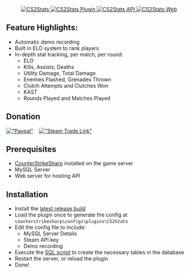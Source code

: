 <div align="center">
  <a href="https://mapink.sarim.uk">
    <img src="https://i.imgur.com/LUTaSX2.png" alt="CS2Stats" />
  </a>
  <a href="https://github.com/sarim-hk/CS2Stats">
    <img src="https://img.shields.io/badge/CS2Stats-Plugin-red" alt="CS2Stats Plugin" />
  </a>
  <a href="https://github.com/sarim-hk/CS2StatsAPI">
    <img src="https://img.shields.io/badge/CS2Stats-API-green" alt="CS2Stats API" />
  </a>
  <a href="https://github.com/sarim-hk/CS2StatsWeb">
    <img src="https://img.shields.io/badge/CS2Stats-Web-blue" alt="CS2Stats Web" />
  </a>
  
</div>


## Feature Highlights:
* Automatic demo recording
* Built in ELO system to rank players
* In-depth stat tracking, per match, per round:
  *  ELO
  *  Kills, Assists, Deaths
  *  Utility Damage, Total Damage
  *  Enemies Flashed, Grenades Thrown
  *  Clutch Attempts and Clutches Won
  *  KAST
  *  Rounds Played and Matches Played

## Donation
[!["Paypal"](https://i.imgur.com/7igL5rh.png)](https://paypal.me/SHKTV)‎ ‎ ‎ ‎ [!["Steam Trade Link"](https://i.imgur.com/33ijkjI.png)](https://steamcommunity.com/tradeoffer/new/?partner=317935564&token=ZBiuL2Ge)

## Prerequisites
* [CounterStrikeSharp](https://github.com/roflmuffin/CounterStrikeSharp) installed on the game server
* MySQL Server
* Web server for hosting API

## Installation
* Install the [latest release build](https://github.com/sarim-hk/CS2Stats/releases)
* Load the plugin once to generate the config at `counterstrikesharp\configs\plugins\CS2Stats`
* Edit the config file to include:
  * MySQL Server Details
  * Steam API key
  * Demo recording
* Execute the [SQL script](https://github.com/sarim-hk/CS2Stats/blob/master/SQL/CreateTables.sql) to create the necessary tables in the database  
* Restart the server, or reload the plugin
* Done!

